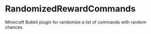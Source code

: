 # RandomizedRewardCommands
Minecraft Bukkit plugin for randomize a list of commands with random chances.
